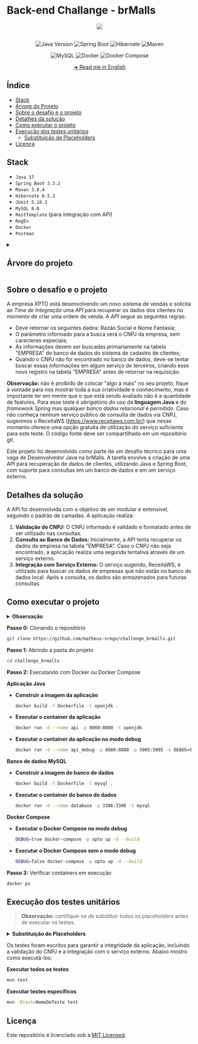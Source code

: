 # Back-end Challange - brMalls

<div align="center">
  <img src="https://investidorsardinha.r7.com/wp-content/uploads/2020/04/brmalls.png"/>
</div>

</br>

<div align="center">

![Java Version](https://img.shields.io/badge/Java-v17-important)
![Spring Boot](https://img.shields.io/badge/spring_boot-%236DB33F)
![Hibernate](https://img.shields.io/badge/hibernate-%2359666C)
![Maven](https://img.shields.io/badge/maven-%23C71A36)

</div>

<div align="center">

![MySQL](https://img.shields.io/badge/mysql-%234479A1)
![Docker](https://img.shields.io/badge/docker-%232496ED)
![Docker Compose](https://img.shields.io/badge/docker--compose-%230055A4)

</div>

<div align="center">

[➜ Read me in English](https://github.com/matheus-srego/challenge_brmalls/blob/main/README.md)

</div>

## Índice

  - [Stack](#stack)
  - [Árvore do Projeto](#arvore-do-projeto)
  - [Sobre o desafio e o projeto](#sobre-o-desafio-e-o-projeto)
  - [Detalhes da solução](#detalhes-da-solução)
  - [Como executar o projeto](#como-executar-o-projeto)
  - [Execução dos testes unitários](#execução-dos-testes-unitários)
    - [Substituição de Placeholders](#substituição-de-placeholders)
  - [Licença](#licença)

## Stack

  - `Java 17`
  - `Spring Boot 3.3.2`
  - `Maven 3.8.4`
  - `Hibernate 6.5.2`
  - `JUnit 5.10.3`
  - `MySQL 8.0`
  - `RestTemplate` (para integração com API)
  - `RegEx`
  - `Docker`
  - `Postman`

<details>
    <summary><h2 id="arvore-do-projeto">Árvore do projeto</h2></summary>

```bash
.
├── LICENSE
├── README.md
├── docker-compose.yml
├── mysql
│   ├── Dockerfile
│   └── queries
│       ├── 0.database.sql
│       ├── 1.table_empresa.sql
│       └── 2.insert_data.sql
├── tools
│   ├── postman
│   │   └── challange_brmalls.postman_collection.json
│   ├── readme
│   │   └── README.pt-BR.md
│   └── scripts
│       ├── clean.sh
│       ├── docker_java.sh
│       ├── docker_mysql.sh
│       └── wait-for-mysql.sh
└── xpto
    ├── Dockerfile
    ├── mvnw
    ├── mvnw.cmd
    ├── pom.xml
    └── src
        ├── main
        │   ├── java
        │   │   └── br
        │   │       └── com
        │   │           └── brmalls
        │   │               └── xpto
        │   │                   ├── XptoApplication.java
        │   │                   ├── controllers
        │   │                   │   ├── CompanyController.java
        │   │                   │   └── TestDockerController.java
        │   │                   ├── daos
        │   │                   │   └── CompanyDAO.java
        │   │                   ├── dtos
        │   │                   │   ├── CompanyDataResponseDTO.java
        │   │                   │   └── ErrorResponseDTO.java
        │   │                   ├── exceptions
        │   │                   │   └── GlobalExceptionHandler.java
        │   │                   ├── models
        │   │                   │   ├── AbstractModel.java
        │   │                   │   └── CompanyModel.java
        │   │                   ├── services
        │   │                   │   ├── CompanyService.java
        │   │                   │   └── impls
        │   │                   │       └── CompanyServiceImpl.java
        │   │                   └── utils
        │   │                       ├── CNPJUtils.java
        │   │                       ├── CONSTANTS.java
        │   │                       ├── FormatUtils.java
        │   │                       └── logs
        │   │                           ├── ControllerLoggingAspect.java
        │   │                           ├── OriginalClassName.java
        │   │                           └── ServiceLoggingAspect.java
        │   └── resources
        │       └── application.properties
        └── test
            └── java
                └── br
                    └── com
                        └── brmalls
                            └── xpto
                                ├── XptoApplicationTests.java
                                ├── controllers
                                │   └── CompanyControllerTest.java
                                ├── daos
                                │   └── CompanyDAOTest.java
                                ├── exceptions
                                │   └── GlobalExceptionHandlerTest.java
                                ├── services
                                │   └── impls
                                │       └── CompanyServiceImplTest.java
                                └── utils
                                    ├── CNPJUtilsTest.java
                                    └── FormatUtilsTest.java
```
</details>

## Sobre o desafio e o projeto

A empresa XPTO está desenvolvendo um novo sistema de vendas e solicita ao *Time de Integração* uma *API* para recuperar os dados dos clientes no momento de criar uma ordem de venda. A *API* segue as seguintes regras:

- Deve retornar os seguintes dados: Razão Social e Nome Fantasia;
- O parâmetro informado para a busca será o CNPJ da empresa, sem caracteres especiais;
- As informações devem ser buscadas primariamente na tabela "EMPRESA" do banco de dados do sistema de cadastro de clientes;
- Quando o CNPJ não for encontrado no banco de dados, deve-se tentar buscar essas informações em algum serviço de terceiros, criando esse novo registro na tabela "EMPRESA" antes de retornar na requisição.

**Observação:** não é proibido de colocar "algo a mais" no seu projeto, fique à vontade para nos mostrar toda a sua criatividade e conhecimento, mas é importante ter em mente que o que está sendo avaliado não é a quantidade de features. Para esse teste é *obrigatório* do uso da **linguagem Java** e do *framework Spring* mas qualquer *banco dados relacional* é *permitido*. Caso não conheça nenhum serviço público de consulta de dados via CNPJ, sugerimos o ReceitaWS (https://www.receitaws.com.br/) que nesse momento oferece uma opção gratuita de utilização do serviço suficiente para este teste. O código fonte deve ser compartilhado em um repositório git.

Este projeto foi desenvolvido como parte de um desafio técnico para uma vaga de Desenvolvedor Java na brMalls. A tarefa envolve a criação de uma API para recuperação de dados de clientes, utilizando Java e Spring Boot, com suporte para consultas em um banco de dados e em um serviço externo.

## Detalhes da solução

A API foi desenvolvida com o objetivo de ser modular e extensível, seguindo o padrão de camadas. A aplicação realiza:

1. **Validação do CNPJ:** O CNPJ informado é validado e formatado antes de ser utilizado nas consultas.
2. **Consulta ao Banco de Dados:** Inicialmente, a API tenta recuperar os dados da empresa na tabela "EMPRESA". Caso o CNPJ não seja encontrado, a aplicação realiza uma segunda tentativa através de um serviço externo.
3. **Integração com Serviço Externo:** O serviço sugerido, ReceitaWS, é utilizado para buscar os dados de empresas que não estão no banco de dados local. Após a consulta, os dados são armazenados para futuras consultas.

## Como executar o projeto

<details>
    <summary><strong>Observação</strong></summary>
    <p>Antes de executar o projeto é necessário ir até os arquivos application.properties, Dockerfile do MySQL e docker-compose.yml e modificar:</p>
    <ul style="list-style-type: none;">
        <li><strong>PLACEHOLDER_DB_USERNAME</strong>: Substitua pelo nome de usuário do banco de dados "root".</li>
        <li><strong>PLACEHOLDER_DB_PASSWORD</strong>: Substitua pela senha do banco de dados que desejar.</li>
    </ul>
</details>

**Passo 0:** Clonando o repositório
```bash
git clone https://github.com/matheus-srego/challenge_brmalls.git
```

**Passo 1:** Abrindo a pasta do projeto
```bash
cd challenge_brmalls
```

**Passo 2:** Executando com Docker ou Docker Compose

   **Aplicação Java**
   - **Construir a imagem da aplicação**
     ```bash
     docker build -f Dockerfile -t openjdk .
     ```
   - **Executar o container da aplicação**
     ```bash
     docker run -d --name api -p 8080:8080 -t openjdk
     ```
   - **Executar o container da aplicação no modo debug**
     ```bash
     docker run -d --name api_debug -p 8080:8080 -p 5005:5005 -e DEBUG=true openjdk
     ```
  
   **Banco de dados MySQL**
   - **Construir a imagem do banco de dados**
     ```bash
     docker build -f Dockerfile -t mysql .
     ```
   - **Executar o container do banco de dados**
     ```bash
     docker run -d --name database -p 3306:3306 -t mysql
     ```

   **Docker Compose**
   - **Executar o Docker Compose no modo debug**
     ```bash
     DEBUG=true docker-compose -p xpto up -d --build
     ```
   - **Executar o Docker Compose sem o modo debug**
     ```bash
     DEBUG=false docker-compose -p xpto up -d --build
     ```

**Passo 3:** Verificar containers em execução
```bash
docker ps
```

## Execução dos testes unitários

> **Observação:** certifique-se de substituir todos os placeholders antes de executar os testes.
<details>
  <summary><strong id="substituição-de-placeholders">Substituição de Placeholders</strong></summary>
  <p>Para que se realizem os testes, é necessário substituir os placeholders que estão nos testes. Abaixo se encontra cada arquivo com seus placeholders.</p>

  <h3>CompanyControllerTest</h3>
  <ul style="list-style-type: none;">
    <li><strong>CNPJ_PLACEHOLDER</strong>: Substitua por um CNPJ válido.</li>
    <li><strong>SOCIAL_NAME_PLACEHOLDER</strong>: Substitua pelo nome social da empresa correspondente ao CNPJ.</li>
    <li><strong>INVALID_CNPJ_PLACEHOLDER</strong>: Substitua por um CNPJ inválido.</li>
  </ul>

  <h3>CompanyServiceImplTest</h3>
  <ul style="list-style-type: none;">
    <li><strong>CNPJ_PLACEHOLDER</strong>: Substitua por um CNPJ válido.</li>
    <li><strong>SOCIAL_NAME_PLACEHOLDER</strong>: Substitua pelo nome social da empresa correspondente ao CNPJ.</li>
    <li><strong>FANTASY_NAME_PLACEHOLDER</strong>: Substitua pelo nome fantasia da empresa correspondente ao CNPJ.</li>
  </ul>

  <h3>CompanyDAOTest</h3>
  <ul style="list-style-type: none;">
    <li><strong>PLACEHOLDER_DB_USERNAME</strong>: Substitua pelo nome de usuário do banco de dados (por exemplo, "root").</li>
    <li><strong>PLACEHOLDER_DB_PASSWORD</strong>: Substitua pela senha do banco de dados.</li>
    <li><strong>CNPJ_PLACEHOLDER</strong>: Substitua por um CNPJ válido.</li>
    <li><strong>INVALID_CNPJ_PLACEHOLDER</strong>: Substitua por um CNPJ inválido.</li>
  </ul>

  <h3>GlobalExceptionHandlerTest</h3>
  <ul style="list-style-type: none;">
    <li><strong>CNPJ_PLACEHOLDER</strong>: Substitua por um CNPJ válido.</li>
  </ul>

  <h3>CNPJUtilsTest</h3>
  <ul style="list-style-type: none;">
    <li><strong>CNPJ_PLACEHOLDER</strong>: Substitua por um CNPJ válido.</li>
  </ul>

  <h3>FormatUtilsTest</h3>
  <ul style="list-style-type: none;">
    <li><strong>CNPJ_VARIABLE</strong>: Substitua por um CNPJ válido.</li>
  </ul>
</details>

Os testes foram escritos para garantir a integridade da aplicação, incluindo a validação do CNPJ e a integração com o serviço externo. Abaixo mostro como executá-los:

**Executar todos os testes**
```bash
mvn test
```

**Executar testes específicos**
```bash
mvn -Dtest=NomeDoTeste test
```

## Licença
Este repositório é licenciado sob a [MIT Licensed](https://github.com/matheus-srego/challenge_brmalls/blob/main/LICENSE).
